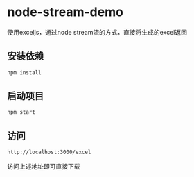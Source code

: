# node-stream-demo
使用exceljs，通过node stream流的方式，直接将生成的excel返回

## 安装依赖

```sh
npm install
```

## 启动项目

```sh
npm start
```

## 访问
```sh
http://localhost:3000/excel
```
访问上述地址即可直接下载
